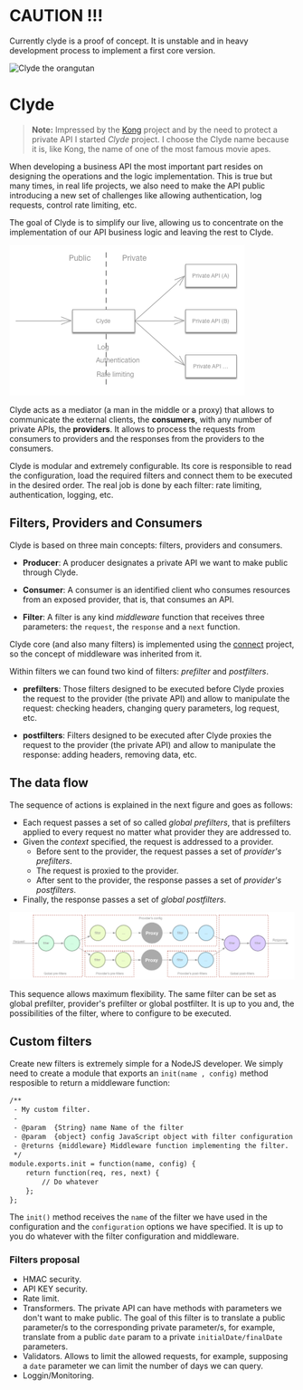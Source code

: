 # CAUTION !!!

Currently clyde is a proof of concept. It is unstable and in heavy development process to implement a first core version.

![Clyde the orangutan](http://www.wweek.com/portland/imgs/media.images/18764/movies_everywhich.widea.jpg)

# Clyde

> **Note:** Impressed by the [Kong](http://getkong.org/) project and by the need to protect a private API I started *Clyde* project. I choose the Clyde name because it is, like Kong, the name of one of the most famous movie apes.

When developing a business API the most important part resides on designing the operations and the logic implementation. This is true but many times, in real life projects, we also need to make the API public introducing a new set of challenges like allowing authentication, log requests, control rate limiting, etc.

The goal of Clyde is to simplify our live, allowing us to concentrate on the implementation of our API business logic and leaving the rest to Clyde.

![Clyde](https://raw.githubusercontent.com/acanimal/clyde/master/doc/clyde.png)

Clyde acts as a mediator (a man in the middle or a proxy) that allows to communicate the external clients, the **consumers**, with any number of private APIs, the **providers**. It allows to process the requests from consumers to providers and the responses from the providers to the consumers.

Clyde is modular and extremely configurable. Its core is responsible to read the configuration, load the required filters and connect them to be executed in the desired order. The real job is done by each filter: rate limiting, authentication, logging, etc.


## Filters, Providers and Consumers

Clyde is based on three main concepts: filters, providers and consumers.

* **Producer**: A producer designates a private API we want to make public through Clyde. 

* **Consumer**: A consumer is an identified client who consumes resources from an exposed provider, that is, that consumes an API.

* **Filter**: A filter is any kind *middleware* function that receives three parameters: the `request`, the `response` and a `next` function. 

Clyde core (and also many filters) is implemented using the [connect](https://github.com/senchalabs/connect) project, so the concept of middleware was inherited from it.

Within filters we can found two kind of filters: *prefilter* and *postfilters*.

* **prefilters**: Those filters designed to be executed before Clyde proxies the request to the provider (the private API) and allow to manipulate the request: checking headers, changing query parameters, log request, etc.

* **postfilters**: Filters designed to be executed after Clyde proxies the request to the provider (the private API) and allow to manipulate the response: adding headers, removing data, etc.


## The data flow

The sequence of actions is explained in the next figure and goes as follows: 

* Each request passes a set of so called *global prefilters*, that is prefilters applied to every request no matter what provider they are addressed to.
* Given the *context* specified, the request is addressed to a provider.
    * Before sent to the provider, the request passes a set of *provider's prefilters*.
    * The request is proxied to the provider.
    * After sent to the provider, the response passes a set of *provider's postfilters*.
* Finally, the response passes a set of *global postfilters*.

![The big picture](https://raw.githubusercontent.com/acanimal/clyde/master/doc/dataflow.png)

This sequence allows maximum flexibility. The same filter can be set as global prefilter, provider's prefilter or global postfilter. It is up to you and, the possibilities of the filter, where to configure to be executed.


## Custom filters

Create new filters is extremely simple for a NodeJS developer. We simply need to create a module that exports an `init(name , config)` method resposible to return a middleware function:

    /**
     - My custom filter.
     - 
     - @param  {String} name Name of the filter
     - @param  {object} config JavaScript object with filter configuration
     - @returns {middleware} Middleware function implementing the filter.
     */
    module.exports.init = function(name, config) {
        return function(req, res, next) {
            // Do whatever
        };
    };

The `init()` method receives the `name` of the filter we have used in the configuration and the `configuration` options we have specified. It is up to you do whatever with the filter configuration and middleware.


### Filters proposal

* HMAC security.
* API KEY security.
* Rate limit.
* Transformers. The private API can have methods with parameters we don't want to make public. The goal of this filter is to translate a public parameter/s to the corresponding private parameter/s, for example, translate from a public `date` param to a private `initialDate/finalDate` parameters.
* Validators. Allows to limit the allowed requests, for example, supposing a `date` parameter we can limit the number of days we can query.
* Loggin/Monitoring.


